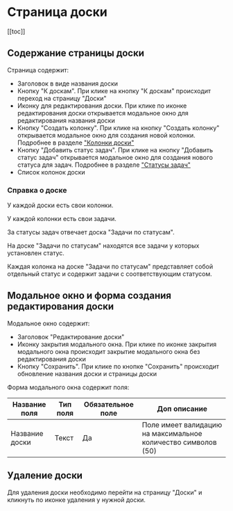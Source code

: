 # Страница доски

[[toc]]

## Содержание страницы доски

Страница содержит:

- Заголовок в виде названия доски
- Кнопку "К доскам". При клике на кнопку "К доскам" происходит переход на страницу "Доски"
- Иконку для редактирования доски. При клике по иконке редактирования доски открывается модальное окно для редактирования названия доски
- Кнопку "Создать колонку". При клике на кнопку "Создать колонку" открывается модальное окно для создания новой колонки. Подробнее в разделе ["Колонки доски"](/docs/board-columns.html)
- Кнопку "Добавить статус задач". При клике на кнопку "Добавить статус задач" открывается модальное окно для создания нового статуса для задач. Подробнее в разделе ["Статусы задач"](/docs/task-statuses.html)
- Список колонок доски

### Справка о доске

У каждой доски есть свои колонки.

У каждой колонки есть свои задачи.

За статусы задач отвечает доска "Задачи по статусам".

На доске "Задачи по статусам" находятся все задачи у которых установлен статус.

Каждая колонка на доске "Задачи по статусам" представляет собой отдельный статус и содержит задачи с соответствующим статусом.

## Модальное окно и форма создания редактирования доски

Модальное окно содержит:

- Заголовок "Редактирование доски"
- Иконку закрытия модального окна. При клике по иконке закрытия модального окна происходит закрытие модального окна без редактирования доски
- Кнопку "Сохранить". При клике по кнопке "Сохранить" происходит обновление названия доски и страницы доски

Форма модального окна содержит поля:

| Название поля  | Тип поля | Обязательное поле | Доп описание                                                  |
| -------------- | -------- | ----------------- | ------------------------------------------------------------- |
| Название доски | Текст    | Да                | Поле имеет валидацию на максимальное количество символов (50) |

## Удаление доски

Для удаления доски необходимо перейти на страницу "Доски" и кликнуть по иконке удаления у нужной доски.
